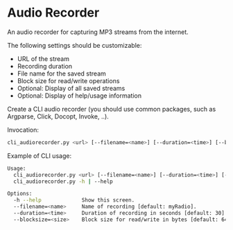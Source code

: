 # Audio Recorder
An audio recorder for capturing MP3 streams from the internet.

The following settings should be customizable:

- URL of the stream
- Recording duration
- File name for the saved stream
- Block size for read/write operations
- Optional: Display of all saved streams
- Optional: Display of help/usage information

Create a CLI audio recorder (you should use common packages, such as Argparse, Click, Docopt, Invoke, ..).

Invocation:

```bash
cli_audiorecorder.py <url> [--filename=<name>] [--duration=<time>] [--blocksize=<size>]
```

Example of CLI usage:

```bash
Usage:
  cli_audiorecorder.py <url> [--filename=<name>] [--duration=<time>] [--blocksize=<size>]
  cli_audiorecorder.py -h | --help

Options:
  -h --help             Show this screen.
  --filename=<name>     Name of recording [default: myRadio].
  --duration=<time>     Duration of recording in seconds [default: 30].
  --blocksize=<size>    Block size for read/write in bytes [default: 64].
```
